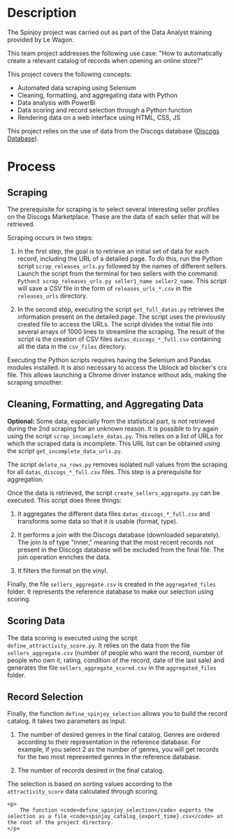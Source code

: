 <h1>Description</h1>

<p> 
  The Spinjoy project was carried out as part of the Data Analyst training provided by Le Wagon. 
  
  This team project addresses the following use case: "How to automatically create a relevant catalog of records when opening an online store?"
  
  This project covers the following concepts:
</p>

<ul>
        <li>Automated data scraping using Selenium</li>
        <li>Cleaning, formatting, and aggregating data with Python</li>
        <li>Data analysis with PowerBi</li>
        <li>Data scoring and record selection through a Python function</li>
        <li>Rendering data on a web interface using HTML, CSS, JS</li>
</ul>

<p>
  This project relies on the use of data from the Discogs database (<a href="https://shorturl.at/goJRT">Discogs Database</a>).
    </p>

<h1>Process</h1>

<h2>Scraping</h2>

<p>
  The prerequisite for scraping is to select several interesting seller profiles on the Discogs Marketplace. These are the data of each seller that will be retrieved.

  Scraping occurs in two steps:
</p>
<ol>
  <li>
    <p>In the first step, the goal is to retrieve an initial set of data for each record, including the URL of a detailed page. To do this, run the Python script <code>scrap_releases_urls.py</code> followed by the names of different sellers. Launch the script from the terminal for two sellers with the command: <code>Python3 scrap_releases_urls.py seller1_name seller2_name</code>. This script will save a CSV file in the form of <code>releases_urls_*.csv</code> in the <code>releases_urls</code> directory.
    </p>
  </li>

  <li>
    <p>In the second step, executing the script <code>get_full_datas.py</code> retrieves the information present on the detailed page. The script uses the previously created file to access the URLs. The script divides the initial file into several arrays of 1000 lines to streamline the scraping. The result of the script is the creation of CSV files <code>datas_discogs_*_full.csv</code> containing all the data in the <code>csv_files</code> directory.
    </p>
  </li>
</ol>

<p>
  Executing the Python scripts requires having the Selenium and Pandas modules installed. It is also necessary to access the Ublock ad blocker's crx file. This allows launching a   Chrome driver instance without ads, making the scraping smoother.
</p>

<h2>Cleaning, Formatting, and Aggregating Data</h2>

<p>
  <strong>Optional:</strong> Some data, especially from the statistical part, is not retrieved during the 2nd scraping for an unknown reason. It is possible to try again using     the script <code>scrap_incomplete_datas.py</code>. This relies on a list of URLs for which the scraped data is incomplete. This URL list can be obtained using the script        <code>get_incomplete_data_urls.py</code>.

  The script <code>delete_na_rows.py</code> removes isolated null values from the scraping for all <code>datas_discogs_*_full.csv</code> files. This step is a prerequisite for     aggregation.

  Once the data is retrieved, the script <code>create_sellers_aggregate.py</code> can be executed. This script does three things:
</p>

<ol>
  <li>
    <p>It aggregates the different data files <code>datas_discogs_*_full.csv</code> and transforms some data so that it is usable (format, type).
      </p>
  </li>

  <li>
    <p>It performs a join with the Discogs database (downloaded separately). The join is of type "inner," meaning that the most recent records not present in the Discogs database       will be excluded from the final file. The join operation enriches the data.
    </p>
  </li>

  <li>
    <p>It filters the format on the vinyl.
    </p>
  </li>
</ol>

<p>
  Finally, the file <code>sellers_aggregate.csv</code> is created in the <code>aggregated_files</code> folder. It represents the reference database to make our selection using      scoring.
</p>

<h2>Scoring Data</h2>

<p> 
  The data scoring is executed using the script <code>define_attractivity_score.py</code>. It relies on the data from the file <code>sellers_aggregate.csv</code> (number of         people who want the record, number of people who own it, rating, condition of the record, date of the last sale) and generates the file         <code>sellers_aggregate_scored.csv</code> in the <code>aggregated_files</code> folder.
</p>

<h2>Record Selection</h2>

<p>
  Finally, the function <code>define_spinjoy_selection</code> allows you to build the record catalog. It takes two parameters as input.
</p>

<ol>
  <li>
    <p>
      The number of desired genres in the final catalog. Genres are ordered according to their representation in the reference database. For example, if you select 2 as the             number of genres, you will get records for the two most represented genres in the reference database.
    </p>
  </li>

  <li>
    <p>The number of records desired in the final catalog.
    </p>
  </li>
</ol>

<p>
  The selection is based on sorting values according to the <code>attractivity_score</code> data calculated through scoring.
</p>

    <p>
        The function <code>define_spinjoy_selection</code> exports the selection as a file <code>spinjoy_catalog_{export_time}.csv</code> at the root of the project directory.
    </p>

